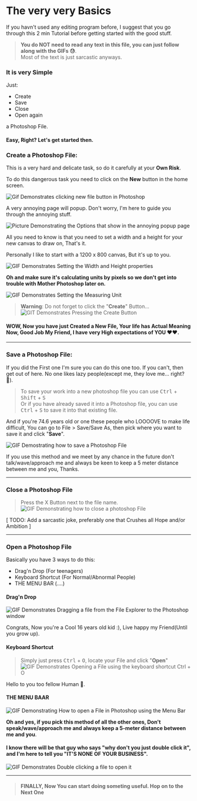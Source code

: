# The very very Basics
If you havn't used any editing program before, I suggest that you go through this 2 min Tutorial before getting started with the good stuff.

> **You do NOT need to read any text in this file, you can just follow along with the GIFs 😓**.  
Most of the text is just sarcastic anyways.
### It is very Simple
Just: 
* Create
* Save  
* Close
* Open again

a Photoshop File. 
#### Easy, Right? Let's get started then.
### Create a Photoshop File:
This is a very hard and delicate task, so do it carefully at your **Own Risk**.

To do this dangerous task you need to click on the **New** button in the home screen.

![Gif Demonstrates clicking new file button in Photoshop](<../assets/Tutorial/Open, Save and Close.md/Photoshop - New File.gif>)

A very annoying page will popup. Don't worry, I'm here to guide you through the annoying stuff.

![Picture Demonstrating the Options that show in the annoying popup page](<../assets/Tutorial/Open, Save and Close.md/Photoshop - New File Options.png>)  

All you need to know is that you need to set a width and a height for your new canvas to draw on, That's it.

Personally I like to start with a 1200 x 800 canvas, But it's up to you.


![GIF Demonstrates Setting the Width and Height properties](<../assets/Tutorial/Open, Save and Close.md/Photoshop - Set Canvase Width and Height.gif>)

**Oh and make sure it's calculating units by pixels so we don't get into trouble with Mother Photoshop later on.**

![GIF Demonstrates Setting the Measuring Unit](<../assets/Tutorial/Open, Save and Close.md/Photoshop - Set Canvase Measuring Unit.gif>)


> **Warning**: Do not forget to click the "**Create**" Button...
![GIT Demonstrates Pressing the Create Button](<../assets/Tutorial/Open, Save and Close.md/Photoshop - Press Create File Button.gif>)


#### WOW, Now you have just Created a New File, Your life has Actual Meaning Now, Good Job My Friend, I have very High expectations of YOU ❤❤.

___

### Save a Photoshop File:
If you did the First one I'm sure you can do this one too. If you can't, then get out of here. No one likes lazy people(except me, they love me... right? 🥺).

> To save your work into a new photoshop file you can use <kbd>Ctrl</kbd> + <kbd>Shift</kbd> + <kbd>S</kbd>  
Or if you have already saved it into a Photoshop file, you can use <kbd>Ctrl</kbd> + <kbd>S</kbd> to save it into that existing file.

And if you're 74.6 years old or one these people who LOOOOVE to make life difficult, You can go to File > Save/Save As, then pick where you want to save it and click "**Save**".

![GIF Demostrating how to save a Photoshop File](<../assets/Tutorial/Open, Save and Close.md/Photoshop - Save a File.gif>)

If you use this method and we meet by any chance in the future don't talk/wave/approach me and always be keen to keep a 5 meter distance between me and you, Thanks.  

___

### Close a Photoshop File
> Press the X Button next to the file name.
![GIF Demonstrating how to close a photoshop File](<../assets/Tutorial/Open, Save and Close.md/Photoshop - Close a File.gif>)

[ TODO: Add a sarcastic joke, preferably one that Crushes all Hope and/or Ambition ]

___

### Open a Photoshop File

Basically you have 3 ways to do this:
* Drag'n Drop (For teenagers)
* Keyboard Shortcut (For Normal/Abnormal People)
* THE MENU BAR (....)

#### Drag'n Drop
![GIF Demonstrates Dragging a file from the File Explorer to the Photoshop window](<../assets/Tutorial/Open, Save and Close.md/Photoshop - Open File, Drag and Drop.gif>)

Congrats, Now you're a Cool 16 years old kid :), Live happy my Friend(Until you grow up).

#### Keyboard Shortcut
> Simply just press <kbd>Ctrl</kbd> + <kbd>O</kbd>, locate your File and click "**Open**"
![GIF Demonstrates Opening a File using the keyboard shortcut Ctrl + O](<../assets/Tutorial/Open, Save and Close.md/Photoshop - Open File, Keyboard Shortcut.gif>)

Hello to you too fellow Human 🥳.


#### THE MENU BAAR
![GIF Demonstrating How to open a File in Photoshop using the Menu Bar](<../assets/Tutorial/Open, Save and Close.md/Photoshop - Open File, The Menu Bar.gif>)

**Oh and yes, if you pick this method of all the other ones, Don't speak/wave/approach me and always keep a 5-meter distance between me and you**.


#### I know there will be that guy who says "why don't you just double click it", and I'm here to tell you "IT'S NONE OF YOUR BUSINESS".

![GIF Demonstrates Double clicking a file to open it](<../assets/Tutorial/Open, Save and Close.md/Photoshop - Open File, Double Click.gif>)
___

> #### FINALLY, Now You can start doing someting useful. Hop on to the Next One